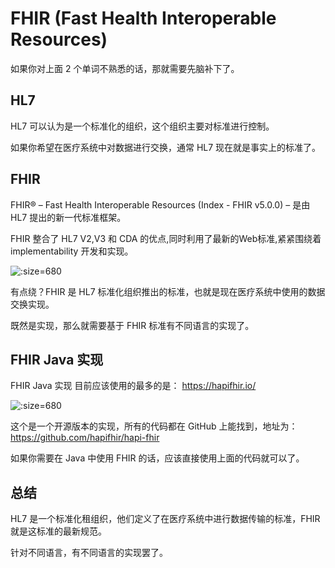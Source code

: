 # FHIR (Fast Health Interoperable Resources)

如果你对上面 2 个单词不熟悉的话，那就需要先脑补下了。

## HL7
HL7 可以认为是一个标准化的组织，这个组织主要对标准进行控制。

如果你希望在医疗系统中对数据进行交换，通常 HL7 现在就是事实上的标准了。

## FHIR
FHIR® – Fast Health Interoperable Resources (Index - FHIR v5.0.0) – 是由 HL7 提出的新一代标准框架。

FHIR 整合了 HL7 V2,V3 和 CDA 的优点,同时利用了最新的Web标准,紧紧围绕着 implementability 开发和实现。

![](https://cdn.isharkfly.com/com-isharkfly-www/discourse-uploads/original/2X/6/6a4e51ecf5c5fa20ab8760a7d80416de34fca415.png ':size=680')

有点绕？FHIR 是 HL7 标准化组织推出的标准，也就是现在医疗系统中使用的数据交换实现。

既然是实现，那么就需要基于 FHIR 标准有不同语言的实现了。

## FHIR Java 实现
FHIR Java 实现 目前应该使用的最多的是： https://hapifhir.io/

![](https://cdn.isharkfly.com/com-isharkfly-www/discourse-uploads/optimized/2X/8/881a65289b6adb93efc89f812ffc92d19bba1c6e_2_690x359.png ':size=680')

这个是一个开源版本的实现，所有的代码都在 GitHub 上能找到，地址为：https://github.com/hapifhir/hapi-fhir

如果你需要在 Java 中使用 FHIR 的话，应该直接使用上面的代码就可以了。

## 总结
HL7 是一个标准化租组织，他们定义了在医疗系统中进行数据传输的标准，FHIR 就是这标准的最新规范。

针对不同语言，有不同语言的实现罢了。